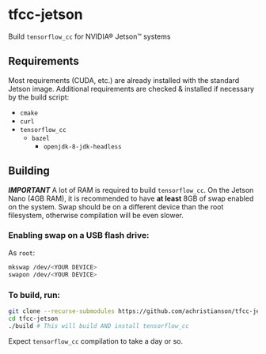 # tfcc-jetson
Build `tensorflow_cc` for NVIDIA® Jetson™ systems

## Requirements

Most requirements (CUDA, etc.) are already installed with the standard Jetson
image. Additional requirements are checked & installed if necessary by the
build script:

- `cmake`
- `curl`
- `tensorflow_cc`
  - `bazel`
    - `openjdk-8-jdk-headless`

## Building

***IMPORTANT*** A lot of RAM is required to build `tensorflow_cc`. On the
Jetson Nano (4GB RAM), it is recommended to have **at least** 8GB of swap
enabled on the system. Swap should be on a different device than the root
filesystem, otherwise compilation will be even slower.

### Enabling swap on a USB flash drive:

As `root`:

```sh
mkswap /dev/<YOUR DEVICE>
swapon /dev/<YOUR DEVICE>
```

### To build, run:

```sh
git clone --recurse-submodules https://github.com/achristianson/tfcc-jetson.git
cd tfcc-jetson
./build # This will build AND install tensorflow_cc
```

Expect `tensorflow_cc` compilation to take a day or so.
